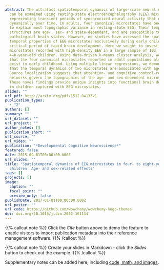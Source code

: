 ```yaml
---
abstract: The ultrafast spatiotemporal dynamics of large-scale neural networks
  can be examined using resting-state electroencephalography (EEG) microstates,
  representing transient periods of synchronized neural activity that evolve
  dynamically over time. In adults, four canonical microstates have been shown
  to explain most topographic variance in resting-state EEG. Their temporal
  structures are age-, sex- and state-dependent, and are susceptible to
  pathological brain states. However, no studies have assessed the spatial and
  temporal properties of EEG microstates exclusively during early childhood, a
  critical period of rapid brain development. Here we sought to investigate EEG
  microstates recorded with high-density EEG in a large sample of 103,
  4–8-year-old children. Using data-driven k-means cluster analysis, we show
  that the four canonical microstates reported in adult populations already
  exist in early childhood. Using multiple linear regressions, we demonstrate
  that the temporal dynamics of two microstates are associated with age and sex.
  Source localization suggests that attention- and cognitive control-related
  networks govern the topographies of the age- and sex-dependent microstates.
  These novel findings provide unique insights into functional brain development
  in children captured with EEG microstates.
slides: ""
url_pdf: http://arxiv.org/pdf/1512.04133v1
publication_types:
  - "2"
authors: []
summary: ""
url_dataset: ""
url_project: ""
author_notes: []
publication_short: ""
url_source: ""
url_video: ""
publication: "*Developmental Cognitive Neuroscience*"
featured: false
date: 2015-09-01T00:00:00.000Z
url_slides: ""
title: "Spatiotemporal dynamics of EEG microstates in four- to eight-year-old
  children: Age- and sex-related effects"
tags: []
projects: []
image:
  caption: ""
  focal_point: ""
  preview_only: false
publishDate: 2017-01-01T00:00:00.000Z
url_poster: ""
url_code: https://github.com/wowchemy/wowchemy-hugo-themes
doi: doi.org/10.1016/j.dcn.2022.101134
---
```


{{% callout note %}}
Click the *Cite* button above to demo the feature to enable visitors to import publication metadata into their reference management software.
{{% /callout %}}

{{% callout note %}}
Create your slides in Markdown - click the *Slides* button to check out the example.
{{% /callout %}}

Supplementary notes can be added here, including [code, math, and images](https://wowchemy.com/docs/writing-markdown-latex/).
